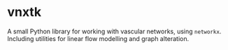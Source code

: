 # vnxtk

A small Python library for working with vascular networks, using `networkx`.
Including utilities for linear flow modelling and graph alteration.
